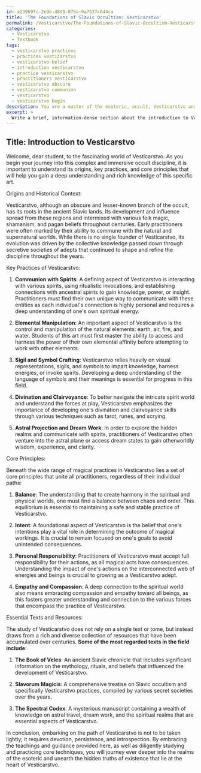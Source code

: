 ```yaml
---
id: a23969fc-2e9b-48d9-878a-0a7537c044ca
title: 'The Foundations of Slavic Occultism: Vesticarstvo'
permalink: /Vesticarstvo/The-Foundations-of-Slavic-Occultism-Vesticarstvo/
categories:
  - Vesticarstvo
  - Textbook
tags:
  - vesticarstvo practices
  - practices vesticarstvo
  - vesticarstvo belief
  - introduction vesticarstvo
  - practice vesticarstvo
  - practitioners vesticarstvo
  - vesticarstvo obscure
  - vesticarstvo communion
  - vesticarstvo
  - vesticarstvo begin
description: You are a master of the esoteric, occult, Vesticarstvo and education, you have written many textbooks on the subject in ways that provide students with rich and deep understanding of the subject. You are being asked to write textbook-like sections on a topic and you do it with full context, explainability, and reliability in accuracy to the true facts of the topic at hand, in a textbook style that a student would easily be able to learn from, in a rich, engaging, and contextual way. Always include relevant context (such as formulas and history), related concepts, and in a way that someone can gain deep insights from.
excerpt: > 
  Write a brief, information-dense section about the introduction to Vesticarstvo for a grimoire, lesson, spellbook, or treatise. Discuss its origins, key practices, and core principles that will guide a student toward a deep understanding and rich knowledge of this specific occult discipline. Make sure to include references to important texts, symbols, and rituals that are essential to the study of Vesticarstvo.
---
```


## Title: Introduction to Vesticarstvo

Welcome, dear student, to the fascinating world of Vesticarstvo. As you begin your journey into this complex and immersive occult discipline, it is important to understand its origins, key practices, and core principles that will help you gain a deep understanding and rich knowledge of this specific art.

Origins and Historical Context:

Vesticarstvo, although an obscure and lesser-known branch of the occult, has its roots in the ancient Slavic lands. Its development and influence spread from these regions and intermixed with various folk magic, shamanism, and pagan beliefs throughout centuries. Early practitioners were often marked by their ability to commune with the natural and supernatural worlds. While there is no single founder of Vesticarstvo, its evolution was driven by the collective knowledge passed down through secretive societies of adepts that continued to shape and refine the discipline throughout the years.

Key Practices of Vesticarstvo:

1. **Communion with Spirits**: A defining aspect of Vesticarstvo is interacting with various spirits, using ritualistic invocations, and establishing connections with ancestral spirits to gain knowledge, power, or insight. Practitioners must find their own unique way to communicate with these entities as each individual's connection is highly personal and requires a deep understanding of one's own spiritual energy.

2. **Elemental Manipulation**: An important aspect of Vesticarstvo is the control and manipulation of the natural elements: earth, air, fire, and water. Students of this art must first master the ability to access and harness the power of their own elemental affinity before attempting to work with other elements.

3. **Sigil and Symbol Crafting**: Vesticarstvo relies heavily on visual representations, sigils, and symbols to impart knowledge, harness energies, or invoke spirits. Developing a deep understanding of the language of symbols and their meanings is essential for progress in this field.

4. **Divination and Clairvoyance**: To better navigate the intricate spirit world and understand the forces at play, Vesticarstvo emphasizes the importance of developing one's divination and clairvoyance skills through various techniques such as tarot, runes, and scrying.

5. **Astral Projection and Dream Work**: In order to explore the hidden realms and communicate with spirits, practitioners of Vesticarstvo often venture into the astral plane or access dream states to gain otherworldly wisdom, experience, and clarity.

Core Principles:

Beneath the wide range of magical practices in Vesticarstvo lies a set of core principles that unite all practitioners, regardless of their individual paths:

1. **Balance**: The understanding that to create harmony in the spiritual and physical worlds, one must find a balance between chaos and order. This equilibrium is essential to maintaining a safe and stable practice of Vesticarstvo.

2. **Intent**: A foundational aspect of Vesticarstvo is the belief that one's intentions play a vital role in determining the outcome of magical workings. It is crucial to remain focused on one's goals to avoid unintended consequences.

3. **Personal Responsibility**: Practitioners of Vesticarstvo must accept full responsibility for their actions, as all magical acts have consequences. Understanding the impact of one's actions on the interconnected web of energies and beings is crucial to growing as a Vesticarstvo adept.

4. **Empathy and Compassion**: A deep connection to the spiritual world also means embracing compassion and empathy toward all beings, as this fosters greater understanding and connection to the various forces that encompass the practice of Vesticarstvo.

Essential Texts and Resources:

The study of Vesticarstvo does not rely on a single text or tome, but instead draws from a rich and diverse collection of resources that have been accumulated over centuries. **Some of the most regarded texts in the field include**:

1. **The Book of Veles**: An ancient Slavic chronicle that includes significant information on the mythology, rituals, and beliefs that influenced the development of Vesticarstvo.

2. **Slavorum Magicis**: A comprehensive treatise on Slavic occultism and specifically Vesticarstvo practices, compiled by various secret societies over the years.

3. **The Spectral Codex**: A mysterious manuscript containing a wealth of knowledge on astral travel, dream work, and the spiritual realms that are essential aspects of Vesticarstvo.

In conclusion, embarking on the path of Vesticarstvo is not to be taken lightly; it requires devotion, persistence, and introspection. By embracing the teachings and guidance provided here, as well as diligently studying and practicing core techniques, you will journey ever deeper into the realms of the esoteric and unearth the hidden truths of existence that lie at the heart of Vesticarstvo.

